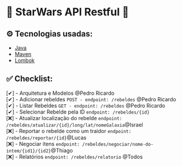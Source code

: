 # 🌌 StarWars API Restful 🚀

## ⚙️ Tecnologias usadas:

- [Java](https://www.java.com/)
- [Maven](https://maven.apache.org/)
- [Lombok](https://projectlombok.org/)

## ✅ Checklist:
[✔] - Arquitetura e Modelos @Pedro Ricardo<br>
[✔] - Adicionar rebeldes `POST - endpoint: /rebeldes` @Pedro Ricardo<br>
[✔] - Listar Rebeldes  `GET - endpoint: /rebeldes` @Pedro Ricardo<br>
[✔] - Selecionar Rebelde pela ID `endpoint: /rebeldes/{id}`<br>
[❌] - Atualizar localização do rebelde `endpoint: /rebeldes/atualizar/{id}/long/lat/nomeGalaxia`@Israel <br> 
[❌] - Reportar o rebelde como um traidor `endpoint: /rebeldes/reportar/{id}`@Lucas <br> 
[❌] - Negociar itens `endpoint: /rebeldes/negociar/nome-do-intem/{id1}/{id2}`@Thiago <br>
[❌] - Relatórios `endpoint: /rebeldes/relatorio` @Todos
